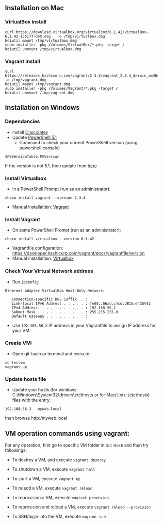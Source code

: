 ## Installation on Mac
### VirtualBox install
```
curl https://download.virtualbox.org/virtualbox/6.1.42/VirtualBox-6.1.42-155177-OSX.dmg   -o /tmp/virtualbox.dmg
hdiutil mount /tmp/virtualbox.dmg
sudo installer -pkg /Volumes/VirtualBox/*.pkg -target /
hdiutil unmount /tmp/virtualbox.dmg
```

### Vagrant install
```
curl https://releases.hashicorp.com/vagrant/2.3.4/vagrant_2.3.4_darwin_amd64.dmg -o /tmp/vagrant.dmg
hdiutil mount /tmp/vagrant.dmg
sudo installer -pkg /Volumes/Vagrant/*.pkg -target /
hdiutil unmount /tmp/vagrant.dmg
```

## Installation on Windows

### Dependancies
* Install [Chocolatey](https://chocolatey.org/install)
* Update [PowerShell 5.1](https://docs.microsoft.com/en-us/powershell/wmf/5.1/install-configure)
   - Command to check your current PowerShell version (using powershell console)
```
$PSVersionTable.PSVersion
```
If the version is not 5.1, then update from [here](https://docs.microsoft.com/en-us/powershell/wmf/5.1/install-configure)


### Install Virtualbox
* In a PowerShell Prompt (run as an administrator):
```
choco install vagrant --version 2.3.4
```
* Manual Installaltion: [Vagrant](https://developer.hashicorp.com/vagrant/downloads)

### Install Vagrant
* On same PowerShell Prompt (run as an administrator):
```
choco install virtualbox --version 6.1.42
```
* Vagrantfile configuration: https://developer.hashicorp.com/vagrant/docs/vagrantfile/version
* Manual Installaltion: [Virtualbox](https://www.virtualbox.org/wiki/Download_Old_Builds_6_1)


### Check Your Virtual Network address
- Run `ipconfig`
```
Ethernet adapter VirtualBox Host-Only Network:

   Connection-specific DNS Suffix  . :
   Link-local IPv6 Address . . . . . : fe80::66ad:c4cd:d815:e435%43
   IPv4 Address. . . . . . . . . . . : 192.168.56.1
   Subnet Mask . . . . . . . . . . . : 255.255.255.0
   Default Gateway . . . . . . . . . :
```
- Use `192.168.56.X` IP address in your Vagrantfile to assign IP address for your VM

### Create VM:
* Open git-bash or terminal and execute:
```
cd testvm 
vagrant up
```

### Update hosts file
* Update your hosts (for windows: C:\Windows\System32\drivers\etc\hosts or for Mac/Unix: /etc/hosts) files with the entry:
```
192.168.56.3   myweb.local
```
then browse http:/myweb.local


## VM operation commands using vagrant:
For any operation, first go to specific VM folder in `Git-Bash` and then try followings:
- To destroy a VM, and execute `vagrant destroy`

- To shutdown a VM, execute `vagrant halt`

- To start a VM, execute `vagrant up`

- To relaod a VM, execute `vagrant reload`

- To reprovision a VM, execute `vagrant provision`

- To reprovision and reload a VM, execute `vagrant reload --provision`

- To SSH/login into the VM, execute `vagrant ssh`
